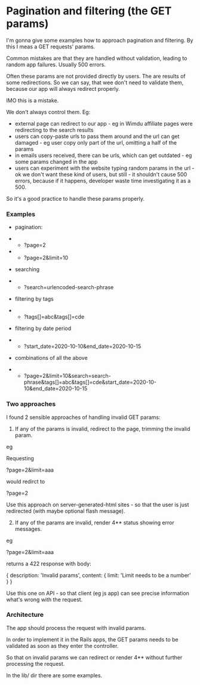 # Pagination and filtering (the GET params)

I'm gonna give some examples how to approach pagination and filtering.
By this I meas a GET requests' params.

Common mistakes are that they are handled without validation, leading
to random app failures. Usually 500 errors.

Often these params are not provided directly by users. The are results of some redirections.
So we can say, that wee don't need to validate them, because our app will always redirect properly.

IMO this is a mistake.
 
We don't always control them. Eg: 
  - external page can redirect to our app - eg in Wimdu affiliate pages were redirecting to the search results
  - users can copy-paste urls to pass them around and the url can get damaged - eg user copy only part of the url, omitting a half of the params 
  - in emails users received, there can be urls, which can get outdated - eg some params changed in the app
  - users can experiment with the website typing random params in the url - ok we don't want these kind of users, but still - it shouldn't cause 500 errors, because if it happens, developer waste time investigating it as a 500.
  
So it's a good practice to handle these params properly.

### Examples

- pagination: 
- - ?page=2
- - ?page=2&limit=10

- searching
- - ?search=urlencoded-search-phrase

- filtering by tags
- - ?tags[]=abc&tags[]=cde

- filtering by date period
- - ?start_date=2020-10-10&end_date=2020-10-15

- combinations of all the above
- - ?page=2&limit=10&search=search-phrase&tags[]=abc&tags[]=cde&start_date=2020-10-10&end_date=2020-10-15

### Two approaches

I found 2 sensible approaches of handling invalid GET params:

1. If any of the params is invalid, redirect to the page, trimming the invalid param.

eg 

Requesting

?page=2&limit=aaa

would redirct to

?page=2

Use this approach on server-generated-html sites - so that the user is just redirected (with maybe optional flash message). 

2. If any of the params are invalid, render 4** status showing error messages.

eg

?page=2&limit=aaa

returns a 422 response with body:

{
  description: 'Invalid params',
  content: {
    limit: 'Limit needs to be a number'
  }
}

Use this one on API - so that client (eg js app) can see precise information what's wrong with the request.

### Architecture

The app should process the request with invalid params.

In order to implement it in the Rails apps, the GET params needs to be validated as soon as they enter the controller.

So that on invalid params we can redirect or render 4** without further processing the request.   

In the lib/ dir there are some examples.
